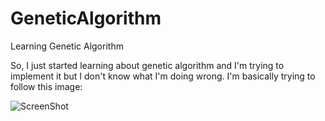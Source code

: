 # GeneticAlgorithm
Learning Genetic Algorithm

So, I just started learning about genetic algorithm and I'm trying to implement it but I don't know what I'm doing wrong.
I'm basically trying to follow this image: 


![ScreenShot](https://www.google.com.br/url?sa=i&source=imgres&cd=&cad=rja&uact=8&ved=2ahUKEwjGq4eDj5_cAhXOxFkKHdWRC_kQjRx6BAgBEAU&url=https%3A%2F%2Fwww.neuraldesigner.com%2Fblog%2Fgenetic_algorithms_for_feature_selection&psig=AOvVaw0l2Yjwc43dRaxEQiF8pC7i&ust=1531675770279988)
